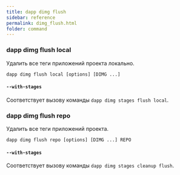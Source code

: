 ```yaml
---
title: dapp dimg flush
sidebar: reference
permalink: dimg_flush.html
folder: command
---
```


### dapp dimg flush local
Удалить все теги приложений проекта локально.

```
dapp dimg flush local [options] [DIMG ...]
```

#### `--with-stages`
Соответствует вызову команды `dapp dimg stages flush local`.

### dapp dimg flush repo
Удалить все теги приложений проекта.
```
dapp dimg flush repo [options] [DIMG ...] REPO
```

#### `--with-stages`
Соответствует вызову команды `dapp dimg stages cleanup flush`.
